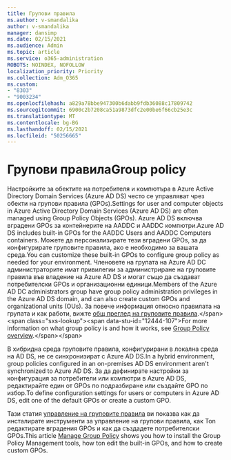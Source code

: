 ```yaml
---
title: Групови правила
ms.author: v-smandalika
author: v-smandalika
manager: dansimp
ms.date: 02/15/2021
ms.audience: Admin
ms.topic: article
ms.service: o365-administration
ROBOTS: NOINDEX, NOFOLLOW
localization_priority: Priority
ms.collection: Adm_O365
ms.custom:
- "8303"
- "9003234"
ms.openlocfilehash: a829a78bbe947300b6dabb9fdb36088c17809742
ms.sourcegitcommit: 6900c2b7208ca51a9873dfc2e00be6f66cb25e3c
ms.translationtype: MT
ms.contentlocale: bg-BG
ms.lasthandoff: 02/15/2021
ms.locfileid: "50256665"
---
```

# <a name="group-policy"></a><span data-ttu-id="12444-102">Групови правила</span><span class="sxs-lookup"><span data-stu-id="12444-102">Group policy</span></span>

<span data-ttu-id="12444-103">Настройките за обектите на потребителя и компютъра в Azure Active Directory Domain Services (Azure AD DS) често се управляват чрез обекти на групови правила (GPOs).</span><span class="sxs-lookup"><span data-stu-id="12444-103">Settings for user and computer objects in Azure Active Directory Domain Services (Azure AD DS) are often managed using Group Policy Objects (GPOs).</span></span> <span data-ttu-id="12444-104">Azure AD DS включва вградени GPOs за контейнерите на AADDC и AADDC компютри.</span><span class="sxs-lookup"><span data-stu-id="12444-104">Azure AD DS includes built-in GPOs for the AADDC Users and AADDC Computers containers.</span></span> <span data-ttu-id="12444-105">Можете да персонализирате тези вградени GPOs, за да конфигурирате груповите правила, ако е необходимо за вашата среда.</span><span class="sxs-lookup"><span data-stu-id="12444-105">You can customize these built-in GPOs to configure group policy as needed for your environment.</span></span> <span data-ttu-id="12444-106">Членовете на групата на Azure AD DC администраторите имат привилегии за администриране на груповите правила във владение на Azure AD DS и могат също да създават потребителски GPOs и организационни единици.</span><span class="sxs-lookup"><span data-stu-id="12444-106">Members of the Azure AD DC administrators group have group policy administration privileges in the Azure AD DS domain, and can also create custom GPOs and organizational units (OUs).</span></span> <span data-ttu-id="12444-107">За повече информация относно правилата на групата и как работи, вижте [общ преглед на груповите правила](https://docs.microsoft.com/previous-versions/windows/it-pro/windows-server-2012-R2-and-2012/hh831791(v=ws.11)).</span><span class="sxs-lookup"><span data-stu-id="12444-107">For more information on what group policy is and how it works, see [Group Policy overview](https://docs.microsoft.com/previous-versions/windows/it-pro/windows-server-2012-R2-and-2012/hh831791(v=ws.11)).</span></span>

<span data-ttu-id="12444-108">В хибридна среда груповите правила, конфигурирани в локална среда на AD DS, не се синхронизират с Azure AD DS.</span><span class="sxs-lookup"><span data-stu-id="12444-108">In a hybrid environment, group policies configured in an on-premises AD DS environment aren't synchronized to Azure AD DS.</span></span> <span data-ttu-id="12444-109">За да дефинирате настройки за конфигурация за потребители или компютри в Azure AD DS, редактирайте един от GPOs по подразбиране или създайте GPO по избор.</span><span class="sxs-lookup"><span data-stu-id="12444-109">To define configuration settings for users or computers in Azure AD DS, edit one of the default GPOs or create a custom GPO.</span></span>

<span data-ttu-id="12444-110">Тази статия [управление на груповите правила](https://docs.microsoft.com/azure/active-directory-domain-services/manage-group-policy) ви показва как да инсталирате инструменти за управление на групови правила, как Ton редактирате вградения GPOs и как да създадете потребителски GPOs.</span><span class="sxs-lookup"><span data-stu-id="12444-110">This article [Manage Group Policy](https://docs.microsoft.com/azure/active-directory-domain-services/manage-group-policy) shows you how to install the Group Policy Management tools, how ton edit the built-in GPOs, and how to create custom GPOs.</span></span>



